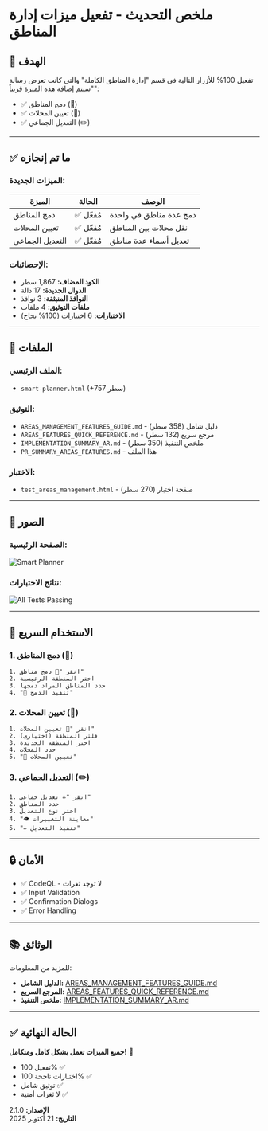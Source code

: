 # ملخص التحديث - تفعيل ميزات إدارة المناطق

## 🎯 الهدف

تفعيل 100% للأزرار التالية في قسم "إدارة المناطق الكاملة" والتي كانت تعرض رسالة "سيتم إضافة هذه الميزة قريباً":

- ✅ دمج المناطق (🔗)
- ✅ تعيين المحلات (📍)
- ✅ التعديل الجماعي (✏️)

---

## ✅ ما تم إنجازه

### الميزات الجديدة:

| الميزة | الحالة | الوصف |
|--------|--------|-------|
| دمج المناطق | ✅ مُفعّل | دمج عدة مناطق في واحدة |
| تعيين المحلات | ✅ مُفعّل | نقل محلات بين المناطق |
| التعديل الجماعي | ✅ مُفعّل | تعديل أسماء عدة مناطق |

### الإحصائيات:

- **الكود المضاف:** 1,867 سطر
- **الدوال الجديدة:** 17 دالة
- **النوافذ المنبثقة:** 3 نوافذ
- **ملفات التوثيق:** 4 ملفات
- **الاختبارات:** 6 اختبارات (100% نجاح)

---

## 📁 الملفات

### الملف الرئيسي:
- `smart-planner.html` (+757 سطر)

### التوثيق:
- `AREAS_MANAGEMENT_FEATURES_GUIDE.md` - دليل شامل (358 سطر)
- `AREAS_FEATURES_QUICK_REFERENCE.md` - مرجع سريع (132 سطر)
- `IMPLEMENTATION_SUMMARY_AR.md` - ملخص التنفيذ (350 سطر)
- `PR_SUMMARY_AREAS_FEATURES.md` - هذا الملف

### الاختبار:
- `test_areas_management.html` - صفحة اختبار (270 سطر)

---

## 🎨 الصور

### الصفحة الرئيسية:
![Smart Planner](https://github.com/user-attachments/assets/50c0eec4-f178-49d8-8126-23eff2094d69)

### نتائج الاختبارات:
![All Tests Passing](https://github.com/user-attachments/assets/db01d5dc-7a84-47e8-a36a-efcca9aeaee2)

---

## 🚀 الاستخدام السريع

### 1. دمج المناطق (🔗)
```
1. انقر "🔗 دمج مناطق"
2. اختر المنطقة الرئيسية
3. حدد المناطق المراد دمجها
4. "🔗 تنفيذ الدمج"
```

### 2. تعيين المحلات (📍)
```
1. انقر "📍 تعيين المحلات"
2. (اختياري) فلتر المنطقة
3. اختر المنطقة الجديدة
4. حدد المحلات
5. "📍 تعيين المحلات"
```

### 3. التعديل الجماعي (✏️)
```
1. انقر "✏️ تعديل جماعي"
2. حدد المناطق
3. اختر نوع التعديل
4. "👁️ معاينة التغييرات"
5. "✏️ تنفيذ التعديل"
```

---

## 🔒 الأمان

- ✅ CodeQL - لا توجد ثغرات
- ✅ Input Validation
- ✅ Confirmation Dialogs
- ✅ Error Handling

---

## 📚 الوثائق

للمزيد من المعلومات:
- **الدليل الشامل:** [AREAS_MANAGEMENT_FEATURES_GUIDE.md](./AREAS_MANAGEMENT_FEATURES_GUIDE.md)
- **المرجع السريع:** [AREAS_FEATURES_QUICK_REFERENCE.md](./AREAS_FEATURES_QUICK_REFERENCE.md)
- **ملخص التنفيذ:** [IMPLEMENTATION_SUMMARY_AR.md](./IMPLEMENTATION_SUMMARY_AR.md)

---

## ✅ الحالة النهائية

**جميع الميزات تعمل بشكل كامل ومتكامل!** 🎉

- تفعيل 100% ✅
- اختبارات ناجحة 100% ✅
- توثيق شامل ✅
- لا ثغرات أمنية ✅

**الإصدار:** 2.1.0  
**التاريخ:** 21 أكتوبر 2025
